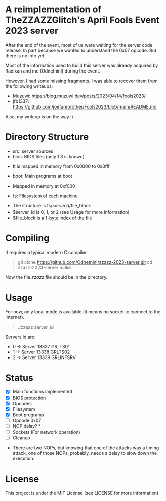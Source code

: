 # A reimplementation of TheZZAZZGlitch's April Fools Event 2023 server
After the end of the event, most of us were waiting for the server code release. In part because we wanted to understand the 0x07 opcode. But there is no info yet.

Most of the information used to build this server was already acquired by Radixan and me (OdnetninI) during the event.

However, I had some missing fragments. I was able to recover them from the following writeups:
- Muzuwi: https://blog.muzuwi.dev/posts/2023/04/14/fools2023/
- jfb1337: https://github.com/joefarebrother/Fools2023/blob/main/README.md

Also, my writeup is on the way :)

# Directory Structure
- src: server sources
- bios: BIOS files (only 1.3 is known) 
 + It is mapped in memory from 0x0000 to 0x0fff
- boot: Main programs at boot
 + Mapped in memory at 0xf000
- fs: Filesystem of each machine
 + The structure is fs/$server_id/$file_block
 + $server_id is 0, 1, or 2 (see Usage for more information)
 + $file_block is a 1-byte index of the file

# Compiling
It requires a typical modern C compiler.

> git clone https://github.com/OdnetninI/zzazz-2023-server.git
> cd zzazz-2023-server
> make

Now the file *zzazz* file should be in the directory.

# Usage
For now, only local mode is available (it means no socket to connect to the internet).

> ./zzazz server_id

Servers id are:
- 0 -> Server 13337 GRLTS01
- 1 -> Server 13338 GRLTS02
- 2 -> Server 13339 GRLINFSRV

# Status
- [x] Main functions implemented
- [x] BIOS protection
- [x] Opcodes
- [x] Filesystem
- [x] Boot programs
- [ ] Opcode 0x07
- [ ] NOP delay? *
- [ ] Sockets (For network operation)
- [ ] Cleanup

* There are two NOPs, but knowing that one of the attacks was a timing attack, one of those NOPs, probably, needs a delay to slow down the execution.

# License
This project is under the MIT License (see LICENSE for more information).

